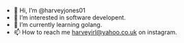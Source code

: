 - 👋 Hi, I’m @harveyjones01
- 👀 I’m interested in software developent.
- 🌱 I’m currently learning golang.
- 📫 How to reach me harveyirl@yahoo.co.uk on instagram.

<!---
harveyjones01/harveyjones01 is a ✨ special ✨ repository because its `README.md` (this file) appears on your GitHub profile.
You can click the Preview link to take a look at your changes.
--->
